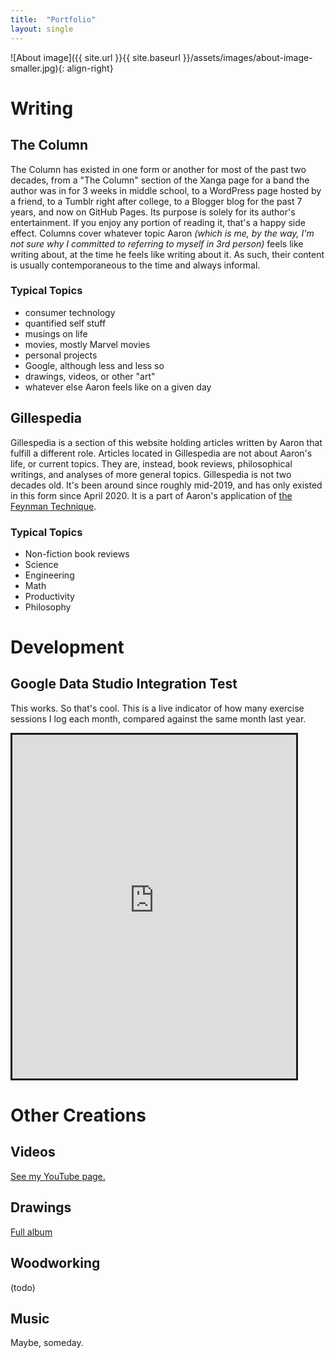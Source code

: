```yaml
---
title:  "Portfolio"
layout: single
---
```


![About image]({{ site.url }}{{ site.baseurl }}/assets/images/about-image-smaller.jpg){: align-right}  

# Writing
## The Column
The Column has existed in one form or another for most of the past two decades, from a "The Column" section of the Xanga page for a band the author was in for 3 weeks in middle school, to a WordPress page hosted by a friend, to a Tumblr right after college, to a Blogger blog for the past 7 years, and now on GitHub Pages. Its purpose is solely for its author's entertainment. If you enjoy any portion of reading it, that's a happy side effect.
Columns cover whatever topic Aaron *(which is me, by the way, I'm not sure why I committed to referring to myself in 3rd person)* feels like writing about, at the time he feels like writing about it. As such, their content is usually contemporaneous to the time and always informal.
### Typical Topics
- consumer technology
- quantified self stuff
- musings on life
- movies, mostly Marvel movies
- personal projects
- Google, although less and less so
- drawings, videos, or other "art"
- whatever else Aaron feels like on a given day  

## Gillespedia
Gillespedia is a section of this website holding articles written by Aaron that fulfill a different role. Articles located in Gillespedia are not about Aaron's life, or current topics. They are, instead, book reviews, philosophical writings, and analyses of more general topics. Gillespedia is not two decades old. It's been around since roughly mid-2019, and has only existed in this form since April 2020.  It is a part of Aaron's application of [the Feynman Technique](https://doist.com/blog/feynman-technique/). 
### Typical Topics
- Non-fiction book reviews
- Science
- Engineering
- Math
- Productivity
- Philosophy

# Development

## Google Data Studio Integration Test

This works. So that's cool. This is a live indicator of how many exercise sessions I log each month, compared against the same month last year.

<iframe width="90%" height="550" src="https://datastudio.google.com/embed/reporting/05cf451d-040e-424a-a389-25552f9c4ba1/page/bcFKB" frameborder="0" style="border:solid" allowfullscreen></iframe>

# Other Creations
## Videos
[See my YouTube page.](https://www.youtube.com/user/aarongilly)

## Drawings
<script src="https://cdn.jsdelivr.net/npm/publicalbum@latest/embed-ui.min.js" async></script>
<div class="pa-carousel-widget" style="width:100%; height:480px; display:none;"
    data-link="https://photos.app.goo.gl/FzkQdAa1hqWN5Gw66"
    data-title="Drawings"
    data-description="Some Drawings by Aaron"
    data-delay="4"
    data-background-color="#eeeeee">
    <object data="https://lh3.googleusercontent.com/MXPJftPANzVCSM41aiyYcr5hRSEcdXBIbkO4mtk82qM7dAl7Gs1zn2KhgJijh4jqQlC632x_zJdzmeUsu9KGAg1nGRFsr68GTdnhlgS8oS8e2PoUKlXVlRk-oh5GqaDGXUif5mORDmc=w960-h540"></object>
    <object data="https://lh3.googleusercontent.com/pw/ACtC-3cUO9Tm3xI1ja-2OvZVawhgs-tHWiEP4Xn1TjwO7eCkOY7Pd-aI1mYC6SiveHK7c9vnTGCEEHpTAWhbAfDQWHM03AZN_lGJOg5lxGZ35M2f22Y1uFPD5jfd-ftmh5Q7XDQcSjHMH_MiY0r7ZS_ggZRonA=w960-h540"></object>
    <object data="https://lh3.googleusercontent.com/LVwQ4JKYL1e3xjLyulsASi0_4AXNRTBlFX3JmD7g1IHc10wC5dP2_N9hrVTdMM9KSUA0ZK0dBxewsUCgmf1TFETStGdW9IeimQTYB-LR-w6rod8paa7N9zz5htaSg_bRUFQgModRDcs=w960-h540"></object>
    <object data="https://lh3.googleusercontent.com/6VxuvasrDTEYk_kr6lif9GCcEH4FOijJheTARZNW_cGDYxhi1AsH-TEq_WCovKDdobnLJOqlc1ZPXmbeKDWOwJ_anA1Dxqbg020t8iPiMQux1_h7fPdCdxyc_HVomZDm-d8_g2gQtUU=w960-h540"></object>
    <object data="https://lh3.googleusercontent.com/qyJm1sxRQ6OFLe837zZjHfSClUBuyunncvw9osf5OrNifbk79GJgPLgbXzylV7nQVrJubIOSBI9afXWC7DjME4kInX8XWglnwl3IdMakkHHvdGg78fBDdFoEZN9Sl9_Knf-BS9t4Go0=w960-h540"></object>
</div>

[Full album](https://photos.app.goo.gl/FzkQdAa1hqWN5Gw66)

## Woodworking
(todo)

## Music
Maybe, someday.